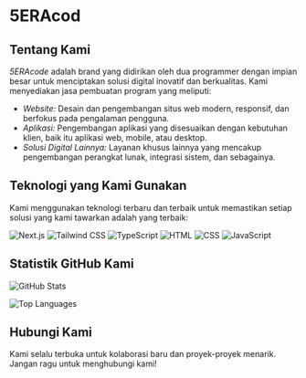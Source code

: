 # 5ERAcod


## Tentang Kami

*5ERAcode* adalah brand yang didirikan oleh dua programmer dengan impian besar untuk menciptakan solusi digital inovatif dan berkualitas. Kami menyediakan jasa pembuatan program yang meliputi:

- *Website:* Desain dan pengembangan situs web modern, responsif, dan berfokus pada pengalaman pengguna.
- *Aplikasi:* Pengembangan aplikasi yang disesuaikan dengan kebutuhan klien, baik itu aplikasi web, mobile, atau desktop.
- *Solusi Digital Lainnya:* Layanan khusus lainnya yang mencakup pengembangan perangkat lunak, integrasi sistem, dan sebagainya.

## Teknologi yang Kami Gunakan

Kami menggunakan teknologi terbaru dan terbaik untuk memastikan setiap solusi yang kami tawarkan adalah yang terbaik:

![Next.js](https://img.shields.io/badge/Next.js-000000?style=for-the-badge&logo=nextdotjs&logoColor=white)
![Tailwind CSS](https://img.shields.io/badge/TailwindCSS-38B2AC?style=for-the-badge&logo=tailwind-css&logoColor=white)
![TypeScript](https://img.shields.io/badge/TypeScript-007ACC?style=for-the-badge&logo=typescript&logoColor=white)
![HTML](https://img.shields.io/badge/HTML5-E34F26?style=for-the-badge&logo=html5&logoColor=white)
![CSS](https://img.shields.io/badge/CSS3-1572B6?style=for-the-badge&logo=css3&logoColor=white)
![JavaScript](https://img.shields.io/badge/JavaScript-F7DF1E?style=for-the-badge&logo=javascript&logoColor=black)

## Statistik GitHub Kami

![GitHub Stats](https://github-readme-stats.vercel.app/api?username=5era-Code&show_icons=true&theme=radical)

![Top Languages](https://github-readme-stats.vercel.app/api/top-langs/?username=5era-Code&layout=compact&theme=radical)

## Hubungi Kami

Kami selalu terbuka untuk kolaborasi baru dan proyek-proyek menarik. Jangan ragu untuk menghubungi kami!
